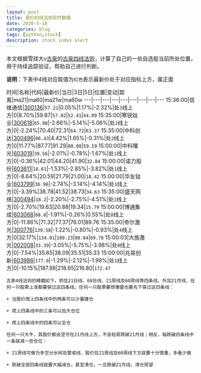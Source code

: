 ```yaml
---
layout: post
title: 股价四线法则实时数据
date: 2020-5-10
categories: blog
tags: [python,stock]
description: stock index alert
---
```



本文根据雪球大v[古泉](https://xueqiu.com/u/7148646888)的[古泉四线法则](https://xueqiu.com/7148646888/130498192)，计算了自己的一些自选股当前所处位置，用于持续追踪验证，帮助自己进行判断。

**说明**：下表中4线对应取值为`红色`表示最新价处于对应指标上方，属正面

时间|名称|代码|最新价|当日|3日|5日|位置|变动|距离|ma21|ma60|ma21w|ma60w
---|---|---|---|---|---|---|---|---
15:36:00|信维通信|[300136](https://xueqiu.com/S/SZ300136)|`57.21`|0.05%|1.17%|-2.32%|处`3`线上方|0|8.70%|59.87|`57.02`|`52.41`|`44.09`
15:35:00|寒锐钴业|[300618](https://xueqiu.com/S/SZ300618)|`65.98`|-2.66%|-5.14%|-5.06%|处`2`线上方|0|-2.24%|70.40|72.31|`64.72`|`63.37`
15:35:00|中科创达|[300496](https://xueqiu.com/S/SZ300496)|`86.43`|4.42%|1.65%|-0.31%|处`2`线上方|0|11.77%|87.77|91.29|`80.08`|`59.19`
15:00:00|中科曙光|[603019](https://xueqiu.com/S/SH603019)|`39.56`|-2.01%|-0.78%|-1.67%|处`1`线上方|0|-0.36%|42.01|44.20|41.90|`32.84`
15:00:00|诺力股份|[603611](https://xueqiu.com/S/SH603611)|`18.61`|-1.53%|-2.85%|-3.82%|处`1`线上方|0|-8.64%|20.59|21.79|21.00|`18.42`
15:00:00|华友钴业|[603799](https://xueqiu.com/S/SH603799)|`36.96`|-2.74%|-3.14%|-4.14%|处`1`线上方|0|-3.39%|38.78|41.52|38.73|`34.63`
15:35:00|盛天网络|[300494](https://xueqiu.com/S/SZ300494)|`18.2`|-2.20%|-2.75%|-4.51%|处`1`线上方|0|-2.70%|19.63|20.88|19.34|`15.79`
15:00:00|博通集成|[603068](https://xueqiu.com/S/SH603068)|`68.8`|-1.91%|-0.26%|0.55%|处`0`线上方|0|-11.86%|71.32|77.37|76.01|89.76
15:35:00|帝尔激光|[300776](https://xueqiu.com/S/SZ300776)|`139.58`|-1.22%|-0.80%|-0.93%|处`4`线上方|0|32.17%|`134.01`|`109.23`|`98.84`|`89.76`
15:00:03|大族激光|[002008](https://xueqiu.com/S/SZ002008)|`33.39`|-3.05%|-5.75%|-3.98%|处`0`线上方|0|-7.54%|35.65|38.09|35.51|35.33
15:00:00|兆易创新|[603986](https://xueqiu.com/S/SH603986)|`177.0`|-1.29%|-2.12%|-1.98%|处`1`线上方|0|-10.15%|187.98|218.65|216.80|`172.47`

```
古泉4线法则的精髓如下。抓住21日线、60日线、21周线及60周线等四条线，外加21月线，任何一只股票上涨都要穿过这四条线，任何一只股票要想爆雷也要先下穿过这四条线：

+ 当股价爬上四条线中的两条可以少量建仓

+ 爬上四条线中的三条可以加大仓位

+ 爬上四条线中的四条可以全仓

任何一只大牛，其股价都会坚守在21月线上方，不会轻易跌破21月线；相反，每跌破四条线中一条就减一些仓位：

+ 21周线可做为多空分水岭及警戒线，股价在21周线及60周线下方就要十分慎重，多看少做

+ 跌破全部四条线就要大幅减仓，甚至清仓，一旦跌破21月线，清仓观望
```